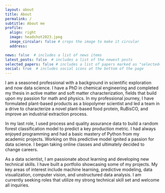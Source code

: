```yaml
---
layout: about
title: About
permalink: /
subtitle: About me
profile:
  align: right
  image: headshot2023.jpeg
  image_circular: false # crops the image to make it circular
  address: 

news: false  # includes a list of news items
latest_posts: false  # includes a list of the newest posts
selected_papers: false # includes a list of papers marked as "selected={true}"
social: true  # includes social icons at the bottom of the page
---
```


I am a seasoned professional with a background in scientific exploration and now data science. I have a PhD in chemical engineering and completed my thesis in active matter and soft matter characterization, fields that build upon my passion for math and physics. In my professional journey, I have formulated plant-based products as a biopolymer scientist and led a team in a drive to characterize a novel plant-based food protein, RuBisCO, and improve an industrial extraction process. 

In my last role, I used process and quality assurance data to build a random forest classification model to predict a key production metric. I had always enjoyed programming and had a basic mastery of Python from my academic projects. Working on this predictive model ignited a passion for data science. I began taking online classes and ultimately decided to change careers. 

As a data scientist,  I am passionate about learning and developing new technical skills. I have built a portfolio showcasing some of my projects. My key areas of interest include machine learning, predictive modeling, data visualization, computer vision, and unstructured data analysis. I am currently seeking roles that utilize my strong technical skill set and welcome all inquiries. 
